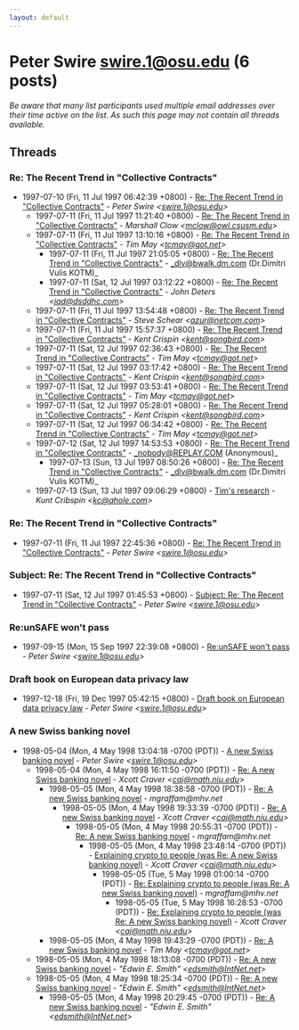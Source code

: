 ```yaml
---
layout: default
---
```


# Peter Swire <swire.1@osu.edu> (6 posts)

_Be aware that many list participants used multiple email addresses over their time active on the list. As such this page may not contain all threads available._

## Threads

### Re: The Recent Trend in "Collective Contracts"
+ 1997-07-10 (Fri, 11 Jul 1997 06:42:39 +0800) - [Re: The Recent Trend in "Collective Contracts"](/archive/1997/07/d292e7ff7d499ea5bcd2ca64b18a6a00ee816ae868d5ad79c04ce94f941840f1) - _Peter Swire \<swire.1@osu.edu\>_
  + 1997-07-11 (Fri, 11 Jul 1997 11:21:40 +0800) - [Re: The Recent Trend in "Collective Contracts"](/archive/1997/07/36e54ac08f4d618720c99e7ad79d249e8cff8da9c5db052e592b805e088019a2) - _Marshall Clow \<mclow@owl.csusm.edu\>_
  + 1997-07-11 (Fri, 11 Jul 1997 13:10:16 +0800) - [Re: The Recent Trend in "Collective Contracts"](/archive/1997/07/61029ed09944d4ed2c2f6fabd3e74d54174f9e30c19f81c324988b5c339ee14c) - _Tim May \<tcmay@got.net\>_
    + 1997-07-11 (Fri, 11 Jul 1997 21:05:05 +0800) - [Re: The Recent Trend in "Collective Contracts"](/archive/1997/07/e4751a9ed3ab2f2959755d7397200821d770264618fb5906cf868411739545d8) - _dlv@bwalk.dm.com (Dr.Dimitri Vulis KOTM)_
    + 1997-07-11 (Sat, 12 Jul 1997 03:12:22 +0800) - [Re: The Recent Trend in "Collective Contracts"](/archive/1997/07/fb56fee2b1d0c418d0c40c3855214242a103e97ef1d4de1d0ccfb60ffa53d626) - _John Deters \<jad@dsddhc.com\>_
  + 1997-07-11 (Fri, 11 Jul 1997 13:54:48 +0800) - [Re: The Recent Trend in "Collective Contracts"](/archive/1997/07/36b20cc030b373d3b0c5c2a2a99dd36c4c4f3cb13bb893d56e34fc3dc220e951) - _Steve Schear \<azur@netcom.com\>_
  + 1997-07-11 (Fri, 11 Jul 1997 15:57:37 +0800) - [Re: The Recent Trend in "Collective Contracts"](/archive/1997/07/f0ab272faf86d7fd44aeaec544265d13af35d2157010807c576675160b240fd8) - _Kent Crispin \<kent@songbird.com\>_
  + 1997-07-11 (Sat, 12 Jul 1997 02:36:43 +0800) - [Re: The Recent Trend in "Collective Contracts"](/archive/1997/07/d745c7a9bc2834550a0e47794d011a0bd5fe2ac0ad21ce8a8c4e27093e88a5ac) - _Tim May \<tcmay@got.net\>_
  + 1997-07-11 (Sat, 12 Jul 1997 03:17:42 +0800) - [Re: The Recent Trend in "Collective Contracts"](/archive/1997/07/63ce4c790e7b6fd4aedfa2d2c0bf48488a49da87119d884f9b46d1cdb13149aa) - _Kent Crispin \<kent@songbird.com\>_
  + 1997-07-11 (Sat, 12 Jul 1997 03:53:41 +0800) - [Re: The Recent Trend in "Collective Contracts"](/archive/1997/07/dc0387f112a8cbf91a0b6b6e742f0f9c66f756657a0a81d90249e6a0d5320055) - _Tim May \<tcmay@got.net\>_
  + 1997-07-11 (Sat, 12 Jul 1997 05:28:01 +0800) - [Re: The Recent Trend in "Collective Contracts"](/archive/1997/07/f4c5e0b50880bb65f81a4b2201879e1c07990680cd069303807a2851fa13bc41) - _Kent Crispin \<kent@songbird.com\>_
  + 1997-07-11 (Sat, 12 Jul 1997 06:34:42 +0800) - [Re: The Recent Trend in "Collective Contracts"](/archive/1997/07/b3de47aef40d87c0c72fc2997ca921ad2b497eb5431dbc5b7c623c3fb5bca0de) - _Tim May \<tcmay@got.net\>_
  + 1997-07-12 (Sat, 12 Jul 1997 14:53:53 +0800) - [Re: The Recent Trend in "Collective Contracts"](/archive/1997/07/0e88834e804713adebecc966bfc6f40dcb7ce35b0ea4ae9d86501274e7895c40) - _nobody@REPLAY.COM (Anonymous)_
    + 1997-07-13 (Sun, 13 Jul 1997 08:50:26 +0800) - [Re: The Recent Trend in "Collective Contracts"](/archive/1997/07/6e63b451167f6f6454b337bceb1318efee395f4d01b5477878056ca6bf5f4796) - _dlv@bwalk.dm.com (Dr.Dimitri Vulis KOTM)_
  + 1997-07-13 (Sun, 13 Jul 1997 09:06:29 +0800) - [Tim's research](/archive/1997/07/7bb5825f99cb10b914765d55f0908fc0b94ea7982696b85150f127d09c2c5367) - _Kunt Cribspin \<kc@ahole.com\>_

### Re: The Recent Trend in "Collective Contracts"
+ 1997-07-11 (Fri, 11 Jul 1997 22:45:36 +0800) - [Re: The Recent Trend in "Collective Contracts"](/archive/1997/07/6e8768b60aea7b8da087c1feb8d64d0163842cd46ad55a0ccea3b9b1c4e8b156) - _Peter Swire \<swire.1@osu.edu\>_

### Subject: Re: The Recent Trend in "Collective Contracts"
+ 1997-07-11 (Sat, 12 Jul 1997 01:45:53 +0800) - [Subject: Re: The Recent Trend in "Collective Contracts"](/archive/1997/07/28b7b45f5d8795989e6e9a94b261a5cf89a56c7ca7a7f28c9a1929194bf35f87) - _Peter Swire \<swire.1@osu.edu\>_

### Re:unSAFE won't pass
+ 1997-09-15 (Mon, 15 Sep 1997 22:39:08 +0800) - [Re:unSAFE won't pass](/archive/1997/09/6445c0c05644301939da7d62dab3c6402cf74e2f0d89afbf74b581b639941abb) - _Peter Swire \<swire.1@osu.edu\>_

### Draft book on European data privacy law
+ 1997-12-18 (Fri, 19 Dec 1997 05:42:15 +0800) - [Draft book on European data privacy law](/archive/1997/12/c0eeb40efacc770055b50e243fc9ea95a537b33c934337acd85cba2ed5c2cd5b) - _Peter Swire \<swire.1@osu.edu\>_

### A new Swiss banking novel
+ 1998-05-04 (Mon, 4 May 1998 13:04:18 -0700 (PDT)) - [A new Swiss banking novel](/archive/1998/05/cc64efce8e90bbf1c40e76d5ede8c351af99c2d374013ce89d4c368de1a1b852) - _Peter Swire \<swire.1@osu.edu\>_
  + 1998-05-04 (Mon, 4 May 1998 16:11:50 -0700 (PDT)) - [Re: A new Swiss banking novel](/archive/1998/05/6a45b8de0f12cf368867a51984cf69dde6449c14e3fe04fb3d806a32410b1353) - _Xcott Craver \<caj@math.niu.edu\>_
    + 1998-05-05 (Mon, 4 May 1998 18:38:58 -0700 (PDT)) - [Re: A new Swiss banking novel](/archive/1998/05/aca1aa3d4147a478d94f15caf840bbfdbfde6a6a393ff45eeeb33141afb08c6d) - _mgraffam@mhv.net_
      + 1998-05-05 (Mon, 4 May 1998 19:33:39 -0700 (PDT)) - [Re: A new Swiss banking novel](/archive/1998/05/93c869ba05f5bf08198416ae83a98bf89e56040eafed992fac516649033046d3) - _Xcott Craver \<caj@math.niu.edu\>_
        + 1998-05-05 (Mon, 4 May 1998 20:55:31 -0700 (PDT)) - [Re: A new Swiss banking novel](/archive/1998/05/928c0ad67c9bfc4b8c5553cf44e3e3ace45ebaa3705967c9b4c72fe0ca9a7d95) - _mgraffam@mhv.net_
          + 1998-05-05 (Mon, 4 May 1998 23:48:14 -0700 (PDT)) - [Explaining crypto to people (was Re: A new Swiss banking novel)](/archive/1998/05/b54abf5bdcb5035aa06ed2ab6c4fecdf48d6749fdbf2de9d23a6c04bf0dab082) - _Xcott Craver \<caj@math.niu.edu\>_
            + 1998-05-05 (Tue, 5 May 1998 01:00:14 -0700 (PDT)) - [Re: Explaining crypto to people (was Re: A new Swiss banking novel)](/archive/1998/05/4aa58b103a045ce986b4ef2dd1fcd6e37974ca499ab9a63f38c2a371b251975b) - _mgraffam@mhv.net_
              + 1998-05-05 (Tue, 5 May 1998 16:28:53 -0700 (PDT)) - [Re: Explaining crypto to people (was Re: A new Swiss banking novel)](/archive/1998/05/3583697beb961f51d8edd06ac373a3ff5c7ae462a2eb5578bbefb153df5bb731) - _Xcott Craver \<caj@math.niu.edu\>_
    + 1998-05-05 (Mon, 4 May 1998 19:43:29 -0700 (PDT)) - [Re: A new Swiss banking novel](/archive/1998/05/7f3a58a6cfc52b7c81448a3ad2de3a73597811a9acf7d9948fe0113a481e5b7a) - _Tim May \<tcmay@got.net\>_
  + 1998-05-05 (Mon, 4 May 1998 18:13:08 -0700 (PDT)) - [Re: A new Swiss banking novel](/archive/1998/05/7038648d5b8e50379dd6a3eba4f5e67d06b381467978393070cde6f98e9aacb9) - _"Edwin E. Smith" \<edsmith@IntNet.net\>_
  + 1998-05-05 (Mon, 4 May 1998 18:25:34 -0700 (PDT)) - [Re: A new Swiss banking novel](/archive/1998/05/dd1fe2e23d05b023ac12d0a2b3f7579007e569c4804704a2ec65da15598a0dd3) - _"Edwin E. Smith" \<edsmith@IntNet.net\>_
    + 1998-05-05 (Mon, 4 May 1998 20:29:45 -0700 (PDT)) - [Re: A new Swiss banking novel](/archive/1998/05/bd7ab844685ac1b89c1ad7bf79686be39ce25369337e5fa1f1e76b4eaa58ae47) - _"Edwin E. Smith" \<edsmith@IntNet.net\>_

